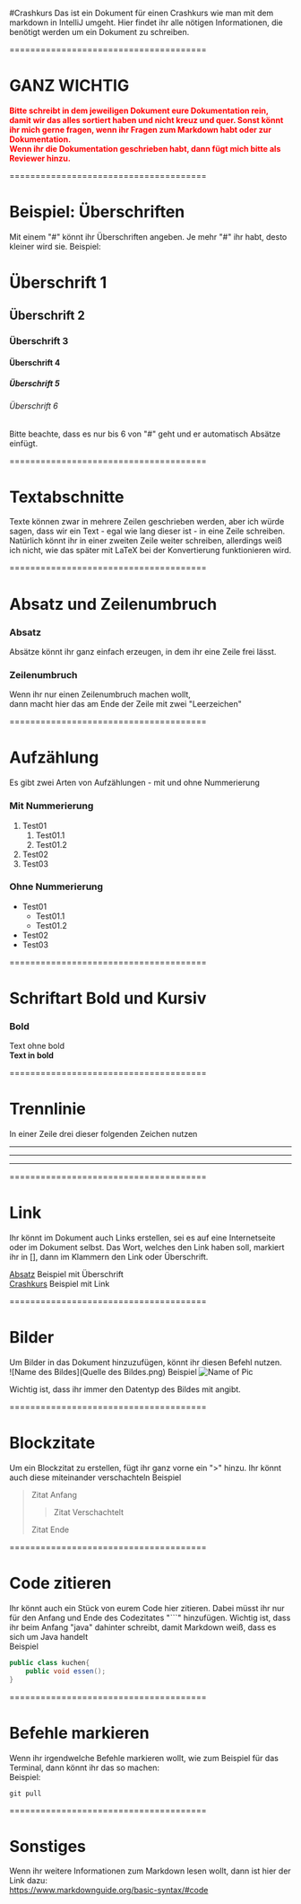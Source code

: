 #Crashkurs
Das ist ein Dokument für einen Crashkurs wie man mit dem markdown in IntelliJ umgeht. Hier findet ihr alle nötigen Informationen, die benötigt werden um ein Dokument zu schreiben. 

======================================

# GANZ WICHTIG
**<span style="color:red">
Bitte schreibt in dem jeweiligen Dokument eure Dokumentation rein, damit wir das alles sortiert haben und nicht kreuz und quer.
Sonst könnt ihr mich gerne fragen, wenn ihr Fragen zum Markdown habt oder zur Dokumentation.  
Wenn ihr die Dokumentation geschrieben habt, dann fügt mich bitte als Reviewer hinzu.
</span>**

======================================

# Beispiel: Überschriften
Mit einem "#" könnt ihr Überschriften angeben. Je mehr "#" ihr habt, desto kleiner wird sie.
Beispiel: 

# Überschrift 1
## Überschrift 2
### Überschrift 3
#### Überschrift 4
##### Überschrift 5
###### Überschrift 6

Bitte beachte, dass es nur bis 6 von "#" geht und er automatisch Absätze einfügt.

======================================

# Textabschnitte
Texte können zwar in mehrere Zeilen geschrieben werden, aber ich würde sagen, dass wir ein Text - egal wie lang dieser ist - in eine Zeile schreiben.
Natürlich könnt ihr in einer zweiten Zeile weiter schreiben, allerdings weiß ich nicht, wie das später mit LaTeX bei der Konvertierung funktionieren wird.

======================================

# Absatz und Zeilenumbruch
### Absatz
Absätze könnt ihr ganz einfach erzeugen, in dem ihr eine Zeile frei lässt.

### Zeilenumbruch
Wenn ihr nur einen Zeilenumbruch machen wollt,  
dann macht hier das am Ende der Zeile mit zwei "Leerzeichen"

======================================

# Aufzählung
Es gibt zwei Arten von Aufzählungen - mit und ohne Nummerierung

### Mit Nummerierung
1. Test01
   1. Test01.1
   2. Test01.2
2. Test02
3. Test03

### Ohne Nummerierung
- Test01
  - Test01.1
  - Test01.2
- Test02
- Test03

======================================

# Schriftart Bold und Kursiv
### Bold
Text ohne bold  
**Text in bold**

======================================

# Trennlinie
In einer Zeile drei dieser folgenden Zeichen nutzen

---

***

___

======================================

# Link
Ihr könnt im Dokument auch Links erstellen, sei es auf eine Internetseite oder im Dokument selbst.
Das Wort, welches den Link haben soll, markiert ihr in [], dann im Klammern den Link oder Überschrift.

[Absatz](#Absatz) Beispiel mit Überschrift  
[Crashkurs](https://www.markdownguide.org/basic-syntax/#overview) Beispiel mit Link

======================================

# Bilder
Um Bilder in das Dokument hinzuzufügen, könnt ihr diesen Befehl nutzen.  
![Name des Bildes](Quelle des Bildes.png)
Beispiel
![Name of Pic](../src/main/java/de/uol/swp/client/main/diagrams/AccountOptionsDiagram.png)

Wichtig ist, dass ihr immer den Datentyp des Bildes mit angibt.

======================================

# Blockzitate
Um ein Blockzitat zu erstellen, fügt ihr ganz vorne ein ">" hinzu. Ihr könnt auch diese miteinander verschachteln
Beispiel  
> Zitat Anfang
> 
>> Zitat Verschachtelt
> 
> Zitat Ende

======================================

# Code zitieren
Ihr könnt auch ein Stück von eurem Code hier zitieren.
Dabei müsst ihr nur für den Anfang und Ende des Codezitates "```" hinzufügen.
Wichtig ist, dass ihr beim Anfang "java" dahinter schreibt, damit Markdown weiß,
dass es sich um Java handelt  
Beispiel

```java
public class kuchen{
    public void essen();
}
``` 

======================================

# Befehle markieren
Wenn ihr irgendwelche Befehle markieren wollt, wie zum Beispiel für das Terminal, dann könnt ihr das so machen:  
Beispiel:  

`git pull`

======================================

# Sonstiges
Wenn ihr weitere Informationen zum Markdown lesen wollt, dann ist hier der Link dazu:  
https://www.markdownguide.org/basic-syntax/#code

